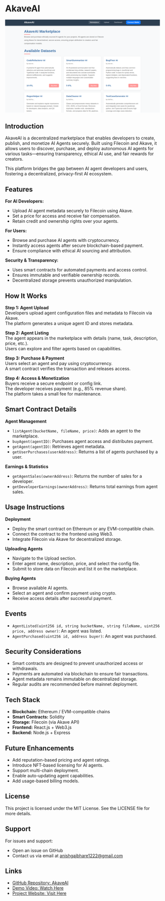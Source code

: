 # AkaveAI

![AkaveAI Front Image](ethicaldatamarketplace/public/AkaveAIfrontimage.png)

## Introduction  
AkaveAI is a decentralized marketplace that enables developers to create, publish, and monetize AI Agents securely. Built using Filecoin and Akave, it allows users to discover, purchase, and deploy autonomous AI agents for various tasks—ensuring transparency, ethical AI use, and fair rewards for creators.

This platform bridges the gap between AI agent developers and users, fostering a decentralized, privacy-first AI ecosystem.

## Features

**For AI Developers:**  
- Upload AI agent metadata securely to Filecoin using Akave.  
- Set a price for access and receive fair compensation.  
- Retain credit and ownership rights over your agents.

**For Users:**  
- Browse and purchase AI agents with cryptocurrency.  
- Instantly access agents after secure blockchain-based payment.  
- Ensure compliance with ethical AI sourcing and attribution.

**Security & Transparency:**  
- Uses smart contracts for automated payments and access control.  
- Ensures immutable and verifiable ownership records.  
- Decentralized storage prevents unauthorized manipulation.

## How It Works

**Step 1: Agent Upload**  
Developers upload agent configuration files and metadata to Filecoin via Akave.  
The platform generates a unique agent ID and stores metadata.

**Step 2: Agent Listing**  
The agent appears in the marketplace with details (name, task, description, price, etc.).  
Users can explore and filter agents based on capabilities.

**Step 3: Purchase & Payment**  
Users select an agent and pay using cryptocurrency.  
A smart contract verifies the transaction and releases access.

**Step 4: Access & Monetization**  
Buyers receive a secure endpoint or config link.  
The developer receives payment (e.g., 85% revenue share).  
The platform takes a small fee for maintenance.

## Smart Contract Details

**Agent Management**
- `listAgent(bucketName, fileName, price)`: Adds an agent to the marketplace.  
- `buyAgent(agentID)`: Purchases agent access and distributes payment.  
- `getAgent(agentID)`: Retrieves agent metadata.  
- `getUserPurchases(userAddress)`: Returns a list of agents purchased by a user.

**Earnings & Statistics**
- `getAgentSales(ownerAddress)`: Returns the number of sales for a developer.  
- `getDeveloperEarnings(ownerAddress)`: Returns total earnings from agent sales.

## Usage Instructions

**Deployment**
- Deploy the smart contract on Ethereum or any EVM-compatible chain.  
- Connect the contract to the frontend using Web3.  
- Integrate Filecoin via Akave for decentralized storage.

**Uploading Agents**
- Navigate to the Upload section.  
- Enter agent name, description, price, and select the config file.  
- Submit to store data on Filecoin and list it on the marketplace.

**Buying Agents**
- Browse available AI agents.  
- Select an agent and confirm payment using crypto.  
- Receive access details after successful payment.

## Events

- `AgentListed(uint256 id, string bucketName, string fileName, uint256 price, address owner)`: An agent was listed.  
- `AgentPurchased(uint256 id, address buyer)`: An agent was purchased.

## Security Considerations

- Smart contracts are designed to prevent unauthorized access or withdrawals.  
- Payments are automated via blockchain to ensure fair transactions.  
- Agent metadata remains immutable on decentralized storage.  
- Regular audits are recommended before mainnet deployment.

## Tech Stack

- **Blockchain:** Ethereum / EVM-compatible chains  
- **Smart Contracts:** Solidity  
- **Storage:** Filecoin (via Akave API)  
- **Frontend:** React.js + Web3.js  
- **Backend:** Node.js + Express

## Future Enhancements

- Add reputation-based pricing and agent ratings.  
- Introduce NFT-based licensing for AI agents.  
- Support multi-chain deployment.  
- Enable auto-updating agent capabilities.  
- Add usage-based billing models.

## License

This project is licensed under the MIT License. See the LICENSE file for more details.

## Support

For issues and support:  
- Open an issue on GitHub  
- Contact us via email at anishgajbhare1222@gmail.com

## Links

- [GitHub Repository: AkaveAI](https://github.com/indihacker1222/AkaveAI.git)  
- [Demo Video: Watch Here](https://youtu.be/yE1pMAqixU0)  
- [Project Website: Visit Here](https://akave-ai-sand.vercel.app/)

